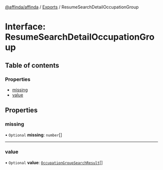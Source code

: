 [@affinda/affinda](../README.md) / [Exports](../modules.md) / ResumeSearchDetailOccupationGroup

# Interface: ResumeSearchDetailOccupationGroup

## Table of contents

### Properties

- [missing](ResumeSearchDetailOccupationGroup.md#missing)
- [value](ResumeSearchDetailOccupationGroup.md#value)

## Properties

### missing

• `Optional` **missing**: `number`[]

___

### value

• `Optional` **value**: [`OccupationGroupSearchResult`](OccupationGroupSearchResult.md)[]
